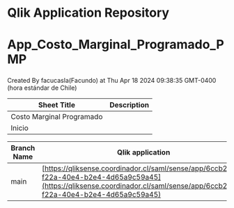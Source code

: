 # Qlik Application Repository 
# App_Costo_Marginal_Programado_PMP
### 
Created By facucasla(Facundo) at Thu Apr 18 2024 09:38:35 GMT-0400 (hora estándar de Chile)




Sheet Title | Description
------------ | -------------
Costo Marginal Programado|
Inicio|



Branch Name|Qlik application
---|---
main|[https://qliksense.coordinador.cl/saml/sense/app/6ccb2012-f22a-40e4-b2e4-4d65a9c59a45](https://qliksense.coordinador.cl/saml/sense/app/6ccb2012-f22a-40e4-b2e4-4d65a9c59a45)